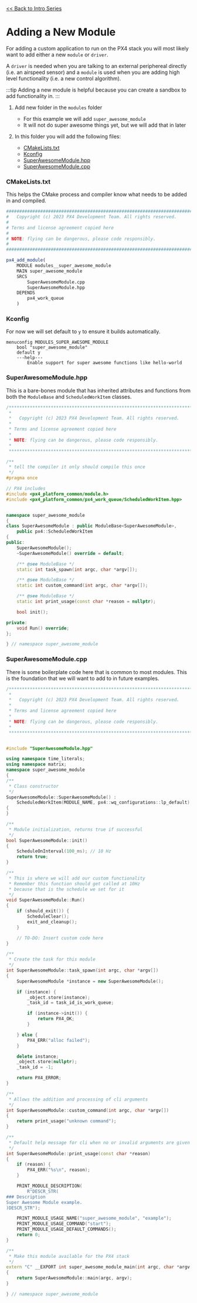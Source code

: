 [<< Back to Intro Series](intro_series.md)

# Adding a New Module

For adding a custom application to run on the PX4 stack you will most likely want to add either a new `module` or `driver`.

A `driver` is needed when you are talking to an external periphereal directly (i.e. an airspeed sensor) and a `module` is used when you are adding high level functionality (i.e. a new control algorithm).

:::tip
Adding a new module is helpful because you can create a sandbox to add functionality in.
:::

1. Add new folder in the `modules` folder
    - For this example we will add `super_awesome_module`
    - It will not do super awesome things yet, but we will add that in later

2. In this folder you will add the following files:
    - [CMakeLists.txt](#user-content-cmakeliststxt)
    - [Kconfig](#user-content-kconfig)
    - [SuperAwesomeModule.hpp](#user-content-superawesomemodulehpp)
    - [SuperAwesomeModule.cpp](#user-content-superawesomemodulecpp)


### CMakeLists.txt

This helps the CMake process and compiler know what needs to be added in and compiled.

``` cmake
############################################################################
#   Copyright (c) 2023 PX4 Development Team. All rights reserved.
#
# Terms and license agreement copied here
#
# NOTE: flying can be dangerous, please code responsibly.
#
############################################################################

px4_add_module(
	MODULE modules__super_awesome_module
	MAIN super_awesome_module
	SRCS
		SuperAwesomeModule.cpp
		SuperAwesomeModule.hpp
	DEPENDS
		px4_work_queue
	)

```

### Kconfig

For now we will set default to `y` to ensure it builds automatically.

```
menuconfig MODULES_SUPER_AWESOME_MODULE
	bool "super_awesome_module"
	default y
	---help---
		Enable support for super awesome functions like hello-world

```

### SuperAwesomeModule.hpp

This is a bare-bones module that has inherited attributes and functions from both the `ModuleBase` and `ScheduledWorkItem` classes.

``` c++
/****************************************************************************
 *
 *   Copyright (c) 2023 PX4 Development Team. All rights reserved.
 *
 * Terms and license agreement copied here
 *
 * NOTE: flying can be dangerous, please code responsibly.
 *
 ****************************************************************************/

/**
 * tell the compiler it only should compile this once
 */
#pragma once

// PX4 includes
#include <px4_platform_common/module.h>
#include <px4_platform_common/px4_work_queue/ScheduledWorkItem.hpp>


namespace super_awesome_module
{
class SuperAwesomeModule : public ModuleBase<SuperAwesomeModule>,
	public px4::ScheduledWorkItem
{
public:
	SuperAwesomeModule();
	~SuperAwesomeModule() override = default;

	/** @see ModuleBase */
	static int task_spawn(int argc, char *argv[]);

	/** @see ModuleBase */
	static int custom_command(int argc, char *argv[]);

	/** @see ModuleBase */
	static int print_usage(const char *reason = nullptr);

	bool init();

private:
	void Run() override;
};

} // namespace super_awesome_module

```

### SuperAwesomeModule.cpp

There is some boilerplate code here that is common to most modules. This is the foundation that we will want to add to in future examples.

``` c++
/****************************************************************************
 *
 *   Copyright (c) 2023 PX4 Development Team. All rights reserved.
 *
 * Terms and license agreement copied here
 *
 * NOTE: flying can be dangerous, please code responsibly.
 *
 ****************************************************************************/


#include "SuperAwesomeModule.hpp"

using namespace time_literals;
using namespace matrix;
namespace super_awesome_module
{
/**
 * Class constructor
 */
SuperAwesomeModule::SuperAwesomeModule() :
	ScheduledWorkItem(MODULE_NAME, px4::wq_configurations::lp_default)
{
}

/**
 * Module initialization, returns true if successful
 */
bool SuperAwesomeModule::init()
{
	ScheduleOnInterval(100_ms); // 10 Hz
	return true;
}

/**
 * This is where we will add our custom functionality
 * Remember this function should get called at 10Hz
 * because that is the schedule we set for it
 */
void SuperAwesomeModule::Run()
{
	if (should_exit()) {
		ScheduleClear();
		exit_and_cleanup();
	}

	// TO-DO: Insert custom code here
}

/**
 * Create the task for this module
 */
int SuperAwesomeModule::task_spawn(int argc, char *argv[])
{
	SuperAwesomeModule *instance = new SuperAwesomeModule();

	if (instance) {
		_object.store(instance);
		_task_id = task_id_is_work_queue;

		if (instance->init()) {
			return PX4_OK;
		}

	} else {
		PX4_ERR("alloc failed");
	}

	delete instance;
	_object.store(nullptr);
	_task_id = -1;

	return PX4_ERROR;
}

/**
 * Allows the addition and processing of cli arguments
 */
int SuperAwesomeModule::custom_command(int argc, char *argv[])
{
	return print_usage("unknown command");
}

/**
 * Default help message for cli when no or invalid arguments are given
 */
int SuperAwesomeModule::print_usage(const char *reason)
{
	if (reason) {
		PX4_ERR("%s\n", reason);
	}

	PRINT_MODULE_DESCRIPTION(
		R"DESCR_STR(
### Description
Super Awesome Module example.
)DESCR_STR");

	PRINT_MODULE_USAGE_NAME("super_awesome_module", "example");
	PRINT_MODULE_USAGE_COMMAND("start");
	PRINT_MODULE_USAGE_DEFAULT_COMMANDS();
	return 0;
}

/**
 * Make this module available for the PX4 stack
 */
extern "C" __EXPORT int super_awesome_module_main(int argc, char *argv[])
{
	return SuperAwesomeModule::main(argc, argv);
}

} // namespace super_awesome_module

```
